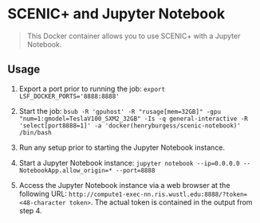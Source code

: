 # SCENIC+ and Jupyter Notebook

> This Docker container allows you to use SCENIC+ with a Jupyter Notebook.

## Usage

1. Export a port prior to running the job: `export LSF_DOCKER_PORTS='8888:8888'`

2. Start the job: `bsub -R 'gpuhost' -R "rusage[mem=32GB]" -gpu "num=1:gmodel=TeslaV100_SXM2_32GB" -Is -q general-interactive -R 'select[port8888=1]' -a 'docker(henryburgess/scenic-notebook)' /bin/bash`

3. Run any setup prior to starting the Jupyter Notebook instance.

4. Start a Jupyter Notebook instance: `jupyter notebook --ip=0.0.0.0 --NotebookApp.allow_origin=* --port=8888`

5. Access the Jupyter Notebook instance via a web browser at the following URL: `http://compute1-exec-nn.ris.wustl.edu:8888/?token=<48-character token>`. The actual token is contained in the output from step 4.
